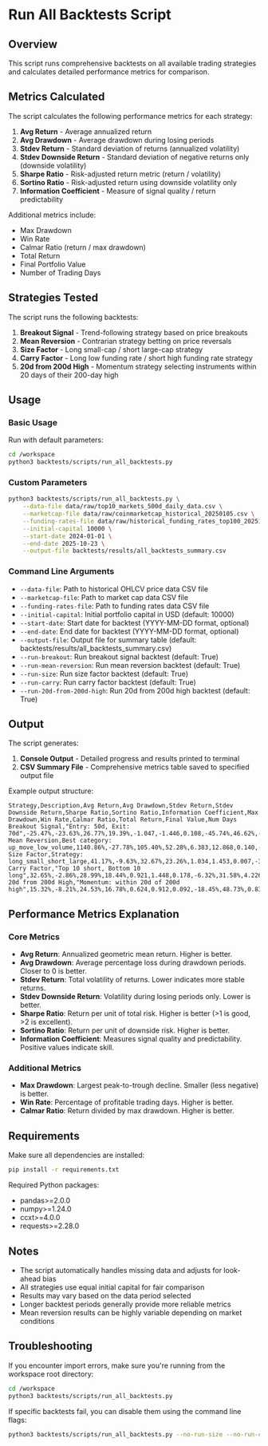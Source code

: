 # Run All Backtests Script

## Overview

This script runs comprehensive backtests on all available trading strategies and calculates detailed performance metrics for comparison.

## Metrics Calculated

The script calculates the following performance metrics for each strategy:

1. **Avg Return** - Average annualized return
2. **Avg Drawdown** - Average drawdown during losing periods
3. **Stdev Return** - Standard deviation of returns (annualized volatility)
4. **Stdev Downside Return** - Standard deviation of negative returns only (downside volatility)
5. **Sharpe Ratio** - Risk-adjusted return metric (return / volatility)
6. **Sortino Ratio** - Risk-adjusted return using downside volatility only
7. **Information Coefficient** - Measure of signal quality / return predictability

Additional metrics include:
- Max Drawdown
- Win Rate
- Calmar Ratio (return / max drawdown)
- Total Return
- Final Portfolio Value
- Number of Trading Days

## Strategies Tested

The script runs the following backtests:

1. **Breakout Signal** - Trend-following strategy based on price breakouts
2. **Mean Reversion** - Contrarian strategy betting on price reversals
3. **Size Factor** - Long small-cap / short large-cap strategy
4. **Carry Factor** - Long low funding rate / short high funding rate strategy
5. **20d from 200d High** - Momentum strategy selecting instruments within 20 days of their 200-day high

## Usage

### Basic Usage

Run with default parameters:

```bash
cd /workspace
python3 backtests/scripts/run_all_backtests.py
```

### Custom Parameters

```bash
python3 backtests/scripts/run_all_backtests.py \
    --data-file data/raw/top10_markets_500d_daily_data.csv \
    --marketcap-file data/raw/coinmarketcap_historical_20250105.csv \
    --funding-rates-file data/raw/historical_funding_rates_top100_20251025_124832.csv \
    --initial-capital 10000 \
    --start-date 2024-01-01 \
    --end-date 2025-10-23 \
    --output-file backtests/results/all_backtests_summary.csv
```

### Command Line Arguments

- `--data-file`: Path to historical OHLCV price data CSV file
- `--marketcap-file`: Path to market cap data CSV file
- `--funding-rates-file`: Path to funding rates data CSV file  
- `--initial-capital`: Initial portfolio capital in USD (default: 10000)
- `--start-date`: Start date for backtest (YYYY-MM-DD format, optional)
- `--end-date`: End date for backtest (YYYY-MM-DD format, optional)
- `--output-file`: Output file for summary table (default: backtests/results/all_backtests_summary.csv)
- `--run-breakout`: Run breakout signal backtest (default: True)
- `--run-mean-reversion`: Run mean reversion backtest (default: True)
- `--run-size`: Run size factor backtest (default: True)
- `--run-carry`: Run carry factor backtest (default: True)
- `--run-20d-from-200d-high`: Run 20d from 200d high backtest (default: True)

## Output

The script generates:

1. **Console Output** - Detailed progress and results printed to terminal
2. **CSV Summary File** - Comprehensive metrics table saved to specified output file

Example output structure:

```
Strategy,Description,Avg Return,Avg Drawdown,Stdev Return,Stdev Downside Return,Sharpe Ratio,Sortino Ratio,Information Coefficient,Max Drawdown,Win Rate,Calmar Ratio,Total Return,Final Value,Num Days
Breakout Signal,"Entry: 50d, Exit: 70d",-25.47%,-23.63%,26.77%,19.39%,-1.047,-1.446,0.108,-45.74%,46.62%,-0.613,-30.26%,$6973.87,400
Mean Reversion,Best category: up_move_low_volume,1140.86%,-27.78%,105.40%,52.28%,6.383,12.868,0.140,-64.75%,51.34%,10.390,556.00%,$65600.35,336
Size Factor,Strategy: long_small_short_large,41.17%,-9.63%,32.67%,23.26%,1.034,1.453,0.007,-30.19%,52.88%,1.120,45.45%,$14545.04,470
Carry Factor,"Top 10 short, Bottom 10 long",32.65%,-2.86%,28.99%,18.44%,0.921,1.448,0.178,-6.32%,31.58%,4.226,3.83%,$10383.10,58
20d from 200d High,"Momentum: within 20d of 200d high",15.32%,-8.21%,24.53%,16.78%,0.624,0.912,0.092,-18.45%,48.73%,0.831,18.92%,$11892.47,420
```

## Performance Metrics Explanation

### Core Metrics

- **Avg Return**: Annualized geometric mean return. Higher is better.
- **Avg Drawdown**: Average percentage loss during drawdown periods. Closer to 0 is better.
- **Stdev Return**: Total volatility of returns. Lower indicates more stable returns.
- **Stdev Downside Return**: Volatility during losing periods only. Lower is better.
- **Sharpe Ratio**: Return per unit of total risk. Higher is better (>1 is good, >2 is excellent).
- **Sortino Ratio**: Return per unit of downside risk. Higher is better.
- **Information Coefficient**: Measures signal quality and predictability. Positive values indicate skill.

### Additional Metrics

- **Max Drawdown**: Largest peak-to-trough decline. Smaller (less negative) is better.
- **Win Rate**: Percentage of profitable trading days. Higher is better.
- **Calmar Ratio**: Return divided by max drawdown. Higher is better.

## Requirements

Make sure all dependencies are installed:

```bash
pip install -r requirements.txt
```

Required Python packages:
- pandas>=2.0.0
- numpy>=1.24.0
- ccxt>=4.0.0
- requests>=2.28.0

## Notes

- The script automatically handles missing data and adjusts for look-ahead bias
- All strategies use equal initial capital for fair comparison
- Results may vary based on the data period selected
- Longer backtest periods generally provide more reliable metrics
- Mean reversion results can be highly variable depending on market conditions

## Troubleshooting

If you encounter import errors, make sure you're running from the workspace root directory:

```bash
cd /workspace
python3 backtests/scripts/run_all_backtests.py
```

If specific backtests fail, you can disable them using the command line flags:

```bash
python3 backtests/scripts/run_all_backtests.py --no-run-size --no-run-carry
```
